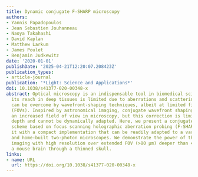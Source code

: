 ```yaml
---
title: Dynamic conjugate F-SHARP microscopy
authors:
- Yannis Papadopoulos
- Jean Sebastien Jouhanneau
- Naoya Takahashi
- David Kaplan
- Matthew Larkum
- James Poulet
- Benjamin Judkewitz
date: '2020-01-01'
publishDate: '2025-04-21T12:20:07.208423Z'
publication_types:
- article-journal
publication: '*Light: Science and Applications*'
doi: 10.1038/s41377-020-00348-x
abstract: Optical microscopy is an indispensable tool in biomedical sciences, but
  its reach in deep tissues is limited due to aberrations and scattering. This problem
  can be overcome by wavefront-shaping techniques, albeit at limited fields of view
  (FOVs). Inspired by astronomical imaging, conjugate wavefront shaping can lead to
  an increased field of view in microscopy, but this correction is limited to a set
  depth and cannot be dynamically adapted. Here, we present a conjugate wavefront-shaping
  scheme based on focus scanning holographic aberration probing (F-SHARP). We combine
  it with a compact implementation that can be readily adapted to a variety of commercial
  and home-built two-photon microscopes. We demonstrate the power of the method by
  imaging with high resolution over extended FOV (>80 µm) deeper than 400 μm inside
  a mouse brain through a thinned skull.
links:
- name: URL
  url: https://doi.org/10.1038/s41377-020-00348-x
---
```


